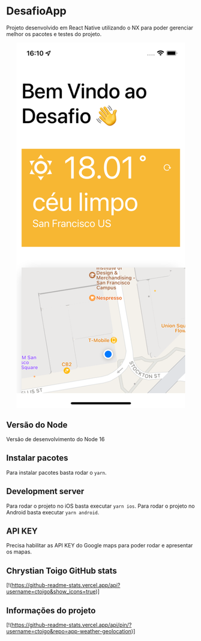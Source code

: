 # DesafioApp

Projeto desenvolvido em React Native utilizando o NX para poder gerenciar melhor os pacotes e testes do projeto.

<p style="text-align: center;"><img src="https://github.com/ctoigo/app-weather-geolocation/blob/main/tela-principal.png" width="450"></p>

## Versão do Node

Versão de desenvolvimento do Node 16

## Instalar pacotes

Para instalar pacotes basta rodar o `yarn`.

## Development server

Para rodar o projeto no iOS basta executar `yarn ios`.
Para rodar o projeto no Android basta executar `yarn android`.

## API KEY

Precisa habilitar as API KEY do Google maps para poder rodar e apresentar os mapas.


## Chrystian Toigo GitHub stats

[!(https://github-readme-stats.vercel.app/api?username=ctoigo&show_icons=true)]

## Informações do projeto

[!(https://github-readme-stats.vercel.app/api/pin/?username=ctoigo&repo=app-weather-geolocation)]